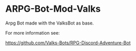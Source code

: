 # ARPG-Bot-Mod-Valks
Arpg Bot made with the ValksBot as base.

For more information see:

https://github.com/Valks-Bots/RPG-Discord-Adventure-Bot
